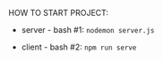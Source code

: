 HOW TO START PROJECT:

* server - bash #1: `nodemon server.js`

* client - bash #2: `npm run serve`
